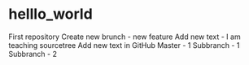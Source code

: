 # helllo_world
First repository
Create new brunch - new feature
Add new text - I am teaching sourcetree
Add new text in GitHub
Master - 1
Subbranch - 1
Subbranch - 2
